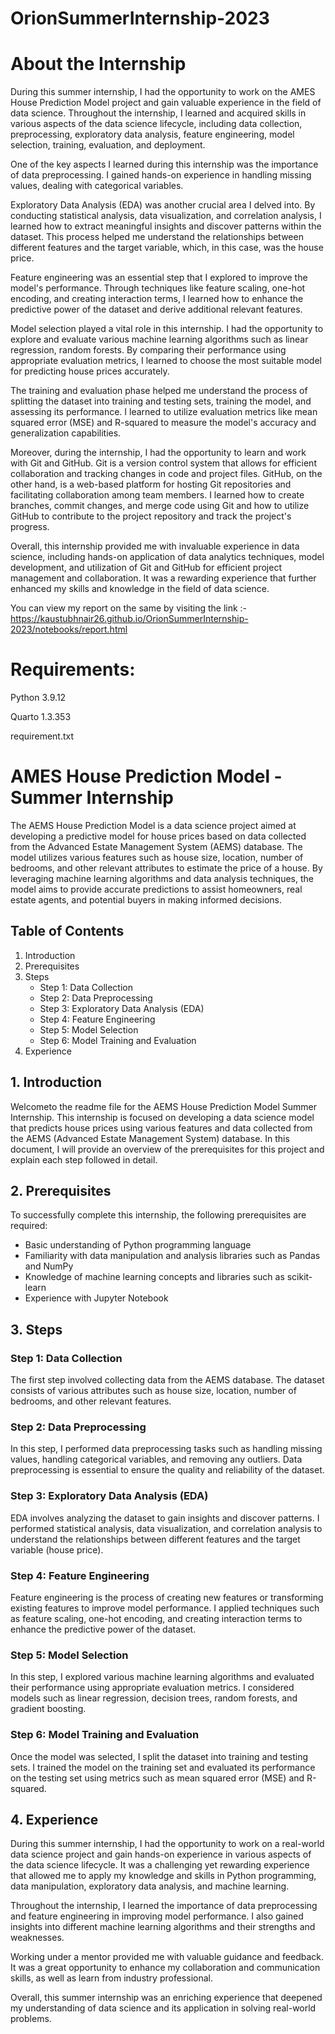 # OrionSummerInternship-2023
# About the Internship
During this summer internship, I had the opportunity to work on the AMES House Prediction Model project and gain valuable experience in the field of data science. Throughout the internship, I learned and acquired skills in various aspects of the data science lifecycle, including data collection, preprocessing, exploratory data analysis, feature engineering, model selection, training, evaluation, and deployment.

One of the key aspects I learned during this internship was the importance of data preprocessing. I gained hands-on experience in handling missing values, dealing with categorical variables.

Exploratory Data Analysis (EDA) was another crucial area I delved into. By conducting statistical analysis, data visualization, and correlation analysis, I learned how to extract meaningful insights and discover patterns within the dataset. This process helped me understand the relationships between different features and the target variable, which, in this case, was the house price.

Feature engineering was an essential step that I explored to improve the model's performance. Through techniques like feature scaling, one-hot encoding, and creating interaction terms, I learned how to enhance the predictive power of the dataset and derive additional relevant features.

Model selection played a vital role in this internship. I had the opportunity to explore and evaluate various machine learning algorithms such as linear regression, random forests. By comparing their performance using appropriate evaluation metrics, I learned to choose the most suitable model for predicting house prices accurately.

The training and evaluation phase helped me understand the process of splitting the dataset into training and testing sets, training the model, and assessing its performance. I learned to utilize evaluation metrics like mean squared error (MSE) and R-squared to measure the model's accuracy and generalization capabilities.

Moreover, during the internship, I had the opportunity to learn and work with Git and GitHub. Git is a version control system that allows for efficient collaboration and tracking changes in code and project files. GitHub, on the other hand, is a web-based platform for hosting Git repositories and facilitating collaboration among team members. I learned how to create branches, commit changes, and merge code using Git and how to utilize GitHub to contribute to the project repository and track the project's progress.

Overall, this internship provided me with invaluable experience in data science, including hands-on application of data analytics techniques, model development, and utilization of Git and GitHub for efficient project management and collaboration. It was a rewarding experience that further enhanced my skills and knowledge in the field of data science.

You can view my report on the same by visiting the link :- https://kaustubhnair26.github.io/OrionSummerInternship-2023/notebooks/report.html

# Requirements:
Python 3.9.12

Quarto 1.3.353

requirement.txt

# AMES House Prediction Model - Summer Internship
The AEMS House Prediction Model is a data science project aimed at developing a predictive model for house prices based on data collected from the Advanced Estate Management System (AEMS) database. The model utilizes various features such as house size, location, number of bedrooms, and other relevant attributes to estimate the price of a house. By leveraging machine learning algorithms and data analysis techniques, the model aims to provide accurate predictions to assist homeowners, real estate agents, and potential buyers in making informed decisions.

## Table of Contents
1. Introduction
2. Prerequisites
3. Steps
   - Step 1: Data Collection
   - Step 2: Data Preprocessing
   - Step 3: Exploratory Data Analysis (EDA)
   - Step 4: Feature Engineering
   - Step 5: Model Selection
   - Step 6: Model Training and Evaluation
4. Experience

## 1. Introduction
Welcometo the readme file for the AEMS House Prediction Model Summer Internship. This internship is focused on developing a data science model that predicts house prices using various features and data collected from the AEMS (Advanced Estate Management System) database. In this document, I will provide an overview of the prerequisites for this project and explain each step followed in detail.

## 2. Prerequisites
To successfully complete this internship, the following prerequisites are required:
- Basic understanding of Python programming language
- Familiarity with data manipulation and analysis libraries such as Pandas and NumPy
- Knowledge of machine learning concepts and libraries such as scikit-learn
- Experience with Jupyter Notebook 

## 3. Steps

### Step 1: Data Collection
The first step involved collecting data from the AEMS database. The dataset consists of various attributes such as house size, location, number of bedrooms, and other relevant features.

### Step 2: Data Preprocessing
In this step, I performed data preprocessing tasks such as handling missing values, handling categorical variables, and removing any outliers. Data preprocessing is essential to ensure the quality and reliability of the dataset.

### Step 3: Exploratory Data Analysis (EDA)
EDA involves analyzing the dataset to gain insights and discover patterns. I performed statistical analysis, data visualization, and correlation analysis to understand the relationships between different features and the target variable (house price).

### Step 4: Feature Engineering
Feature engineering is the process of creating new features or transforming existing features to improve model performance. I applied techniques such as feature scaling, one-hot encoding, and creating interaction terms to enhance the predictive power of the dataset.

### Step 5: Model Selection
In this step, I explored various machine learning algorithms and evaluated their performance using appropriate evaluation metrics. I considered models such as linear regression, decision trees, random forests, and gradient boosting.

### Step 6: Model Training and Evaluation
Once the model was selected, I split the dataset into training and testing sets. I trained the model on the training set and evaluated its performance on the testing set using metrics such as mean squared error (MSE) and R-squared.

## 4. Experience
During this summer internship, I had the opportunity to work on a real-world data science project and gain hands-on experience in various aspects of the data science lifecycle. It was a challenging yet rewarding experience that allowed me to apply my knowledge and skills in Python programming, data manipulation, exploratory data analysis, and machine learning.

Throughout the internship, I learned the importance of data preprocessing and feature engineering in improving model performance. I also gained insights into different machine learning algorithms and their strengths and weaknesses.

Working under a  mentor provided me with valuable guidance and feedback. It was a great opportunity to enhance my collaboration and communication skills, as well as learn from industry professional.

Overall, this summer internship was an enriching experience that deepened my understanding of data science and its application in solving real-world problems.
